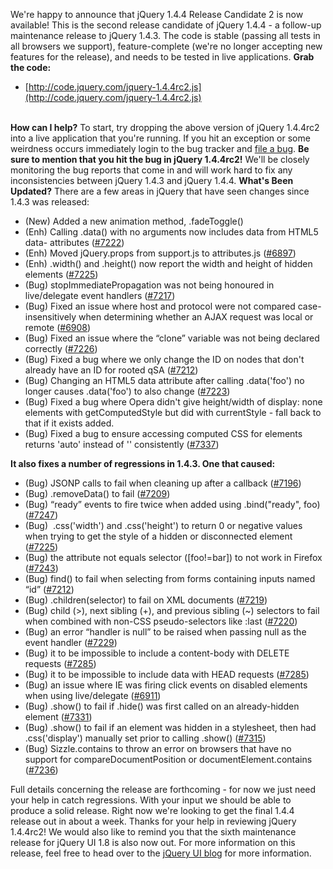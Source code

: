 We're happy to announce that jQuery 1.4.4 Release Candidate 2 is now
available! This is the second release candidate of jQuery 1.4.4 - a
follow-up maintenance release to jQuery 1.4.3. The code is stable
(passing all tests in all browsers we support), feature-complete (we're
no longer accepting new features for the release), and needs to be
tested in live applications. **Grab the code:**

-   [http://code.jquery.com/jquery-1.4.4rc2.js](http://code.jquery.com/jquery-1.4.4rc2.js)

\
 **How can I help?** To start, try dropping the above version of jQuery
1.4.4rc2 into a live application that you're running. If you hit an
exception or some weirdness occurs immediately login to the bug tracker
and [file a bug](http://bugs.jquery.com/newticket). **Be sure to mention
that you hit the bug in jQuery 1.4.4rc2!** We'll be closely monitoring
the bug reports that come in and will work hard to fix any
inconsistencies between jQuery 1.4.3 and jQuery 1.4.4. **What's Been
Updated?** There are a few areas in jQuery that have seen changes since
1.4.3 was released:

-   (New) Added a new animation method, .fadeToggle()
-   (Enh) Calling .data() with no arguments now includes data from HTML5
    data- attributes ([\#7222](http://bugs.jquery.com/ticket/7222))
-   (Enh) Moved jQuery.props from support.js to attributes.js
    ([\#6897](http://bugs.jquery.com/ticket/6897))
-   (Enh) .width() and .height() now report the width and height of
    hidden elements ([\#7225](http://bugs.jquery.com/ticket/7225))
-   (Bug) stopImmediatePropagation was not being honoured in
    live/delegate event handlers
    ([\#7217](http://bugs.jquery.com/ticket/7217))
-   (Bug) Fixed an issue where host and protocol were not compared
    case-insensitively when determining whether an AJAX request was
    local or remote ([\#6908](http://bugs.jquery.com/ticket/6908))
-   (Bug) Fixed an issue where the “clone” variable was not being
    declared correctly ([\#7226](http://bugs.jquery.com/ticket/7226))
-   (Bug) Fixed a bug where we only change the ID on nodes that don't
    already have an ID for rooted qSA
    ([\#7212](http://bugs.jquery.com/ticket/7212))
-   (Bug) Changing an HTML5 data attribute after calling .data('foo') no
    longer causes .data('foo') to also change
    ([\#7223](http://bugs.jquery.com/ticket/7223))
-   (Bug) Fixed a bug where Opera didn't give height/width of display:
    none elements with getComputedStyle but did with currentStyle - fall
    back to that if it exists added.
-   (Bug) Fixed a bug to ensure accessing computed CSS for elements
    returns 'auto' instead of '' consistently
    ([\#7337](http://bugs.jquery.com/ticket/7337))

**It also fixes a number of regressions in 1.4.3. One that caused:**

-   (Bug) JSONP calls to fail when cleaning up after a callback
    ([\#7196](http://bugs.jquery.com/ticket/7196))
-   (Bug) .removeData() to fail
    ([\#7209](http://bugs.jquery.com/ticket/7209))
-   (Bug) “ready” events to fire twice when added using .bind("ready",
    foo) ([\#7247](http://bugs.jquery.com/ticket/7247))
-   (Bug)  .css('width') and .css('height') to return 0 or negative
    values when trying to get the style of a hidden or disconnected
    element ([\#7225](http://bugs.jquery.com/ticket/7225))
-   (Bug) the attribute not equals selector ([foo!=bar]) to not work in
    Firefox ([\#7243](http://bugs.jquery.com/ticket/7243))
-   (Bug) find() to fail when selecting from forms containing inputs
    named “id” ([\#7212](http://bugs.jquery.com/ticket/7212))
-   (Bug) .children(selector) to fail on XML documents
    ([\#7219](http://bugs.jquery.com/ticket/7219))
-   (Bug) child (\>), next sibling (+), and previous sibling (\~)
    selectors to fail when combined with non-CSS pseudo-selectors like
    :last ([\#7220](http://bugs.jquery.com/ticket/7220))
-   (Bug) an error “handler is null” to be raised when passing null as
    the event handler ([\#7229](http://bugs.jquery.com/ticket/7229))
-   (Bug) it to be impossible to include a content-body with DELETE
    requests ([\#7285](http://bugs.jquery.com/ticket/7285))
-   (Bug) it to be impossible to include data with HEAD requests
    ([\#7285](http://bugs.jquery.com/ticket/7285))
-   (Bug) an issue where IE was firing click events on disabled elements
    when using live/delegate
    ([\#6911](http://bugs.jquery.com/ticket/6911))
-   (Bug) .show() to fail if .hide() was first called on an
    already-hidden element
    ([\#7331](http://bugs.jquery.com/ticket/7331))
-   (Bug) .show() to fail if an element was hidden in a stylesheet, then
    had .css('display') manually set prior to calling .show()
    ([\#7315](http://bugs.jquery.com/ticket/7315))
-   (Bug) Sizzle.contains to throw an error on browsers that have no
    support for compareDocumentPosition or documentElement.contains
    ([\#7236](http://bugs.jquery.com/ticket/7326))

Full details concerning the release are forthcoming - for now we just
need your help in catch regressions. With your input we should be able
to produce a solid release. Right now we're looking to get the final
1.4.4 release out in about a week. Thanks for your help in reviewing
jQuery 1.4.4rc2! We would also like to remind you that the sixth
maintenance release for jQuery UI 1.8 is also now out. For more
information on this release, feel free to head over to the [jQuery UI
blog](http://blog.jqueryui.com/2010/11/jquery-ui-1-8-6/) for more
information.
